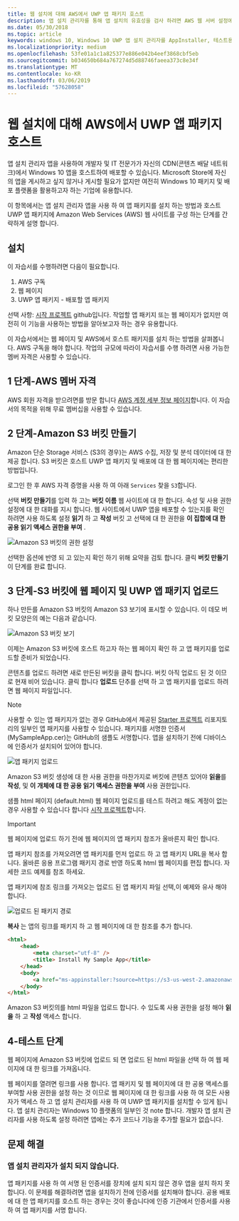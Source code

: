 ```yaml
---
title: 웹 설치에 대해 AWS에서 UWP 앱 패키지 호스트
description: 앱 설치 관리자를 통해 앱 설치의 유효성을 검사 하려면 AWS 웹 서버 설정에 대 한 자습서
ms.date: 05/30/2018
ms.topic: article
keywords: windows 10, Windows 10 UWP 앱 설치 관리자를 AppInstaller, 테스트용으로 로드 관련 설정 (선택 사항) 패키지를 AWS
ms.localizationpriority: medium
ms.openlocfilehash: 53fe01a1c1a825377e886e042b4eef3868cbf5eb
ms.sourcegitcommit: b034650b684a767274d5d88746faeea373c8e34f
ms.translationtype: MT
ms.contentlocale: ko-KR
ms.lasthandoff: 03/06/2019
ms.locfileid: "57628058"
---
```

# <a name="hosting-uwp-app-packages-on-aws-for-web-install"></a>웹 설치에 대해 AWS에서 UWP 앱 패키지 호스트

앱 설치 관리자 앱을 사용하여 개발자 및 IT 전문가가 자신의 CDN(콘텐츠 배달 네트워크)에서 Windows 10 앱을 호스트하여 배포할 수 있습니다. Microsoft Store에 자신의 앱을 게시하고 싶지 않거나 게시할 필요가 없지만 여전히 Windows 10 패키지 및 배포 플랫폼을 활용하고자 하는 기업에 유용합니다.

이 항목에서는 앱 설치 관리자 앱을 사용 하 여 앱 패키지를 설치 하는 방법과 호스트 UWP 앱 패키지에 Amazon Web Services (AWS) 웹 사이트를 구성 하는 단계를 간략하게 설명 합니다.

## <a name="setup"></a>설치

이 자습서를 수행하려면 다음이 필요합니다.
 
1. AWS 구독 
2. 웹 페이지
3. UWP 앱 패키지 - 배포할 앱 패키지

선택 사항: [시작 프로젝트](https://github.com/AppInstaller/MySampleWebApp) github입니다. 작업할 앱 패키지 또는 웹 페이지가 없지만 여전히 이 기능을 사용하는 방법을 알아보고자 하는 경우 유용합니다.

이 자습서에서는 웹 페이지 및 AWS에서 호스트 패키지를 설치 하는 방법을 살펴봅니다. AWS 구독을 해야 합니다. 작업의 규모에 따라이 자습서를 수행 하려면 사용 가능한 멤버 자격은 사용할 수 있습니다. 

## <a name="step-1---aws-membership"></a>1 단계-AWS 멤버 자격
AWS 회원 자격을 받으려면를 방문 합니다 [AWS 계정 세부 정보 페이지](https://aws.amazon.com/free/)합니다. 이 자습서의 목적을 위해 무료 멤버십을 사용할 수 있습니다.

## <a name="step-2---create-an-amazon-s3-bucket"></a>2 단계-Amazon S3 버킷 만들기

Amazon 단순 Storage 서비스 (S3의 경우)는 AWS 수집, 저장 및 분석 데이터에 대 한 제공 합니다. S3 버킷은 호스트 UWP 앱 패키지 및 배포에 대 한 웹 페이지에는 편리한 방법입니다. 

로그인 한 후 AWS 자격 증명을 사용 하 여 아래 `Services` 찾을 `S3`합니다. 

선택 **버킷 만들기**를 입력 하 고는 **버킷 이름** 웹 사이트에 대 한 합니다. 속성 및 사용 권한 설정에 대 한 대화를 지시 합니다. 웹 사이트에서 UWP 앱을 배포할 수 있는지를 확인 하려면 사용 하도록 설정 **읽기** 하 고 **작성** 버킷 고 선택에 대 한 권한을 **이 집합에 대 한 공용 읽기 액세스 권한을 부여** .

![Amazon S3 버킷의 권한 설정](images/aws-permissions.png) 

선택한 옵션에 반영 되 고 있는지 확인 하기 위해 요약을 검토 합니다. 클릭 **버킷 만들기** 이 단계를 완료 합니다. 

## <a name="step-3---upload-uwp-app-package-and-web-pages-to-an-s3-bucket"></a>3 단계-S3 버킷에 웹 페이지 및 UWP 앱 패키지 업로드

하나 만든를 Amazon S3 버킷의 Amazon S3 보기에 표시할 수 있습니다. 이 데모 버킷 모양은의 예는 다음과 같습니다.

![Amazon S3 버킷 보기](images/aws-post-create.png)

이제는 Amazon S3 버킷에 호스트 하고자 하는 웹 페이지 확인 하 고 앱 패키지를 업로드할 준비가 되었습니다. 

콘텐츠를 업로드 하려면 새로 만든된 버킷을 클릭 합니다. 버킷 아직 업로드 된 것 이므로 현재 비어 있습니다. 클릭 합니다 **업로드** 단추를 선택 하 고 앱 패키지를 업로드 하려면 웹 페이지 파일입니다.

> [!NOTE]
> 사용할 수 있는 앱 패키지가 없는 경우 GitHub에서 제공된 [Starter 프로젝트](https://github.com/AppInstaller/MySampleWebApp) 리포지토리의 일부인 앱 패키지를 사용할 수 있습니다. 패키지를 서명한 인증서(MySampleApp.cer)는 GitHub의 샘플도 서명합니다. 앱을 설치하기 전에 디바이스에 인증서가 설치되어 있어야 합니다.

![앱 패키지 업로드](images/aws-upload-package.png)

Amazon S3 버킷 생성에 대 한 사용 권한을 마찬가지로 버킷에 콘텐츠 있어야 **읽을**를 **작성**, 및 **이 개체에 대 한 공용 읽기 액세스 권한을 부여** 사용 권한입니다.

샘플 html 페이지 (default.html) 웹 페이지 업로드를 테스트 하려고 해도 계정이 없는 경우 사용할 수 있습니다 합니다 [시작 프로젝트](https://github.com/AppInstaller/MySampleWebApp/blob/master/MySampleWebApp/default.html)합니다.

> [!IMPORTANT]
> 웹 페이지에 업로드 하기 전에 웹 페이지의 앱 패키지 참조가 올바른지 확인 합니다. 

앱 패키지 참조를 가져오려면 앱 패키지를 먼저 업로드 하 고 앱 패키지 URL을 복사 합니다. 올바른 응용 프로그램 패키지 경로 반영 하도록 html 웹 페이지를 편집 합니다. 자세한 코드 예제를 참조 하세요. 

앱 패키지에 참조 링크를 가져오는 업로드 된 앱 패키지 파일 선택,이 예제와 유사 해야 합니다.

![업로드 된 패키지 경로](images/aws-package-path.png)

**복사** 는 앱의 링크를 패키지 하 고 웹 페이지에 대 한 참조를 추가 합니다. 

```html
<html>
    <head>
        <meta charset="utf-8" />
        <title> Install My Sample App</title>
    </head>
    <body>
        <a href="ms-appinstaller:?source=https://s3-us-west-2.amazonaws.com/appinstaller-aws-demo/MySampleApp.appxbundle"> Install My Sample App</a>
    </body>
</html>
```
Amazon S3 버킷의를 html 파일을 업로드 합니다. 수 있도록 사용 권한을 설정 해야 **읽을** 하 고 **작성** 액세스 합니다.

## <a name="step-4---test"></a>4-테스트 단계

웹 페이지에 Amazon S3 버킷에 업로드 되 면 업로드 된 html 파일을 선택 하 여 웹 페이지에 대 한 링크를 가져옵니다.

웹 페이지를 열려면 링크를 사용 합니다. 앱 패키지 및 웹 페이지에 대 한 공용 액세스를 부여할 사용 권한을 설정 하는 것 이므로 웹 페이지에 대 한 링크를 사용 하 여 모든 사용자가 액세스 하 고 앱 설치 관리자를 사용 하 여 UWP 앱 패키지를 설치할 수 있게 됩니다. 앱 설치 관리자는 Windows 10 플랫폼의 일부인 것 note 합니다. 개발자 앱 설치 관리자를 사용 하도록 설정 하려면 앱에는 추가 코드나 기능을 추가할 필요가 없습니다. 

## <a name="troubleshooting"></a>문제 해결

### <a name="app-installer-fails-to-install"></a>앱 설치 관리자가 설치 되지 않습니다. 

앱 패키지를 사용 하 여 서명 된 인증서를 장치에 설치 되지 않은 경우 앱을 설치 하지 못합니다. 이 문제를 해결하려면 앱을 설치하기 전에 인증서를 설치해야 합니다. 공용 배포에 대 한 앱 패키지를 호스트 하는 경우는 것이 좋습니다에 인증 기관에서 인증서를 사용 하 여 앱 패키지를 서명 합니다. 


